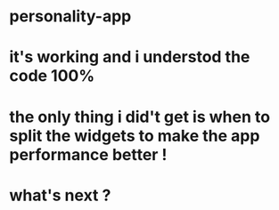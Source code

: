 # personality-app
# it's working and i understod the code 100%
# the only thing i did't get is when to split the widgets to make the app performance better ! 
# what's next ?
